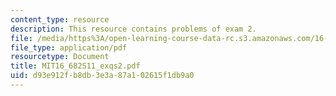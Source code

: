 ```yaml
---
content_type: resource
description: This resource contains problems of exam 2.
file: /media/https%3A/open-learning-course-data-rc.s3.amazonaws.com/16-682-technology-in-transportation-spring-2011/d93e912fb8db3e3a87a102615f1db9a0_MIT16_682S11_exqs2.pdf
file_type: application/pdf
resourcetype: Document
title: MIT16_682S11_exqs2.pdf
uid: d93e912f-b8db-3e3a-87a1-02615f1db9a0
---
```

